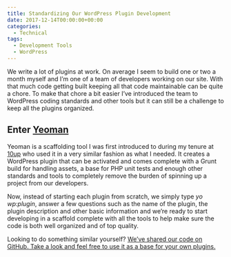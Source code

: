 ```yaml
---
title: Standardizing Our WordPress Plugin Development
date: 2017-12-14T00:00:00+00:00
categories:
  - Technical
tags:
  - Development Tools
  - WordPress
---
```


We write a lot of plugins at work. On average I seem to build one or two a month myself and I’m one of a team of developers working on our site. With that much code getting built keeping all that code maintainable can be quite a chore. To make that chore a bit easier I’ve introduced the team to WordPress coding standards and other tools but it can still be a challenge to keep all the plugins organized.

## Enter [Yeoman][1]

Yeoman is a scaffolding tool I was first introduced to during my tenure at [10up][2] who used it in a very similar fashion as what I needed. It creates a WordPress plugin that can be activated and comes complete with a Grunt build for handling assets, a base for PHP unit tests and enough other standards and tools to completely remove the burden of spinning up a project from our developers.

Now, instead of starting each plugin from scratch, we simply type _yo wp:plugin_, answer a few questions such as the name of the plugin, the plugin description and other basic information and we’re ready to start developing in a scaffold complete with all the tools to help make sure the code is both well organized and of top quality.

Looking to do something similar yourself? [We’ve shared our code on GitHub. Take a look and feel free to use it as a base for your own plugins.][3]

 [1]: http://yeoman.io/
 [2]: https://10up.com/
 [3]: https://github.com/UFHealth/generator-wp
